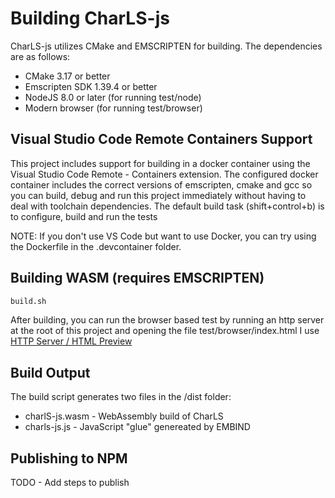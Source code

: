 # Building CharLS-js

CharLS-js utilizes CMake and EMSCRIPTEN for building.  The dependencies are
as follows:

* CMake 3.17 or better
* Emscripten SDK 1.39.4 or better
* NodeJS 8.0 or later (for running test/node)
* Modern browser (for running test/browser)

## Visual Studio Code Remote Containers Support

This project includes support for building in a docker container using the 
Visual Studio Code Remote - Containers extension.  The configured docker container
includes the correct versions of emscripten, cmake and gcc so you can build, debug
and run this project immediately without having to deal with toolchain dependencies.
The default build task (shift+control+b) is to configure, build and run the tests

NOTE: If you don't use VS Code but want to use Docker, you can try using the 
Dockerfile in the .devcontainer folder.

## Building WASM (requires EMSCRIPTEN)

```bash
build.sh
```

After building, you can run the browser based test by running an http server
at the root of this project and opening the file test/browser/index.html  I use 
[HTTP Server / HTML Preview](https://marketplace.visualstudio.com/items?itemName=Flixs.vs-code-http-server-and-html-preview)

## Build Output

The build script generates two files in the /dist folder:
* charlS-js.wasm - WebAssembly build of CharLS
* charls-js.js - JavaScript "glue" genereated by EMBIND

## Publishing to NPM

TODO - Add steps to publish 

